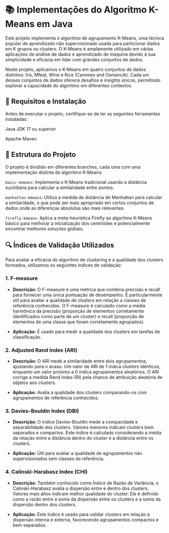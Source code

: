 # 📚 Implementações do Algoritmo K-Means em Java
Este projeto implementa o algoritmo de agrupamento K-Means, uma técnica popular de aprendizado não supervisionado usada para particionar dados em K grupos ou clusters. O K-Means é amplamente utilizado em várias aplicações de análise de dados e aprendizado de máquina devido à sua simplicidade e eficácia em lidar com grandes conjuntos de dados.

Neste projeto, aplicamos o K-Means em quatro conjuntos de dados distintos: Iris, Mfeat, Wine e Rice (Cammeo and Osmancik). Cada um desses conjuntos de dados oferece desafios e insights únicos, permitindo explorar a capacidade do algoritmo em diferentes contextos.

## 🔧 Requisitos e Instalação
Antes de executar o projeto, certifique-se de ter as seguintes ferramentas instaladas:

Java JDK 17 ou superior

Apache Maven

## 🌿 Estrutura do Projeto
O projeto é dividido em diferentes branches, cada uma com uma implementação distinta do algoritmo K-Means:

`basic-kmeans`: Implementa o K-Means tradicional usando a distância euclidiana para calcular a similaridade entre pontos.

`manhattan-kmeans`: Utiliza a medida de distância de Manhattan para calcular a similaridade, o que pode ser mais apropriado em certos conjuntos de dados onde as diferenças absolutas são mais relevantes.

`firefly-kmeans`: Aplica a meta-heurística Firefly ao algoritmo K-Means básico para melhorar a inicialização dos centróides e potencialmente encontrar melhores soluções globais.

## 🔍 Índices de Validação Utilizados

Para avaliar a eficácia do algoritmo de clustering e a qualidade dos clusters formados, utilizamos os seguintes índices de validação:

### 1. F-measure
- **Descrição:** O F-measure é uma métrica que combina precisão e recall para fornecer uma única pontuação de desempenho. É particularmente útil para avaliar a qualidade de clusters em relação a classes de referência conhecidas. O F-measure é calculado como a média harmônica da precisão (proporção de elementos corretamente identificados como parte de um cluster) e recall (proporção de elementos de uma classe que foram corretamente agrupados).

- **Aplicação:** É usado para medir a qualidade dos clusters em tarefas de classificação.

### 2. Adjusted Rand Index (ARI)
- **Descrição:** O ARI mede a similaridade entre dois agrupamentos, ajustando para o acaso. Um valor de ARI de 1 indica clusters idênticos, enquanto um valor próximo a 0 indica agrupamentos aleatórios. O ARI corrige a medida Rand Index (RI) pela chance de atribuição aleatória de objetos aos clusters.

- **Aplicação:** Avalia a qualidade dos clusters comparando-os com agrupamentos de referência conhecidos.

### 3. Davies-Bouldin Index (DBI)
- **Descrição:** O índice Davies-Bouldin mede a compacidade e separabilidade dos clusters. Valores menores indicam clusters bem separados e compactos. Este índice é calculado considerando a média da relação entre a distância dentro do cluster e a distância entre os clusters.

- **Aplicação:** Útil para avaliar a qualidade de agrupamentos não supervisionados sem classes de referência.

### 4. Calinski-Harabasz Index (CHI)
- **Descrição:** Também conhecido como Índice de Razão de Variância, o Calinski-Harabasz avalia a dispersão entre e dentro dos clusters. Valores mais altos indicam melhor qualidade do cluster. Ele é definido como a razão entre a soma da dispersão entre os clusters e a soma da dispersão dentro dos clusters.

- **Aplicação:** Este índice é usado para validar clusters em relação à dispersão interna e externa, favorecendo agrupamentos compactos e bem separados.
